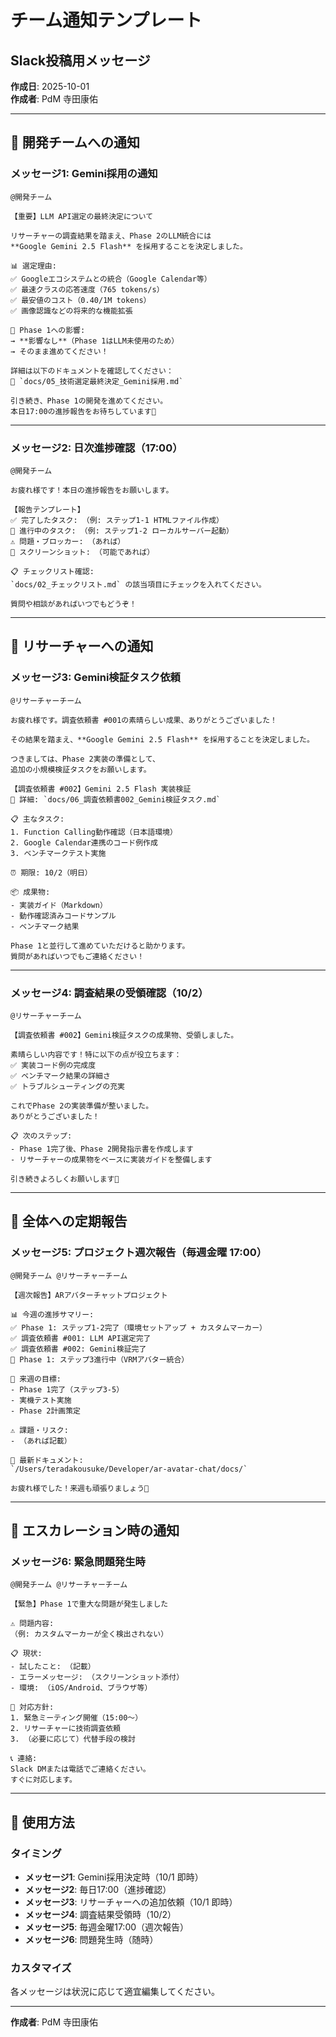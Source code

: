 # チーム通知テンプレート
## Slack投稿用メッセージ

**作成日**: 2025-10-01  
**作成者**: PdM 寺田康佑

---

## 📢 開発チームへの通知

### メッセージ1: Gemini採用の通知

```
@開発チーム

【重要】LLM API選定の最終決定について

リサーチャーの調査結果を踏まえ、Phase 2のLLM統合には
**Google Gemini 2.5 Flash** を採用することを決定しました。

📊 選定理由:
✅ Googleエコシステムとの統合（Google Calendar等）
✅ 最速クラスの応答速度（765 tokens/s）
✅ 最安値のコスト（0.40/1M tokens）
✅ 画像認識などの将来的な機能拡張

📝 Phase 1への影響:
→ **影響なし**（Phase 1はLLM未使用のため）
→ そのまま進めてください！

詳細は以下のドキュメントを確認してください：
📄 `docs/05_技術選定最終決定_Gemini採用.md`

引き続き、Phase 1の開発を進めてください。
本日17:00の進捗報告をお待ちしています🚀
```

---

### メッセージ2: 日次進捗確認（17:00）

```
@開発チーム

お疲れ様です！本日の進捗報告をお願いします。

【報告テンプレート】
✅ 完了したタスク: （例: ステップ1-1 HTMLファイル作成）
🔄 進行中のタスク: （例: ステップ1-2 ローカルサーバー起動）
⚠️ 問題・ブロッカー: （あれば）
📸 スクリーンショット: （可能であれば）

📋 チェックリスト確認:
`docs/02_チェックリスト.md` の該当項目にチェックを入れてください。

質問や相談があればいつでもどうぞ！
```

---

## 📢 リサーチャーへの通知

### メッセージ3: Gemini検証タスク依頼

```
@リサーチャーチーム

お疲れ様です。調査依頼書 #001の素晴らしい成果、ありがとうございました！

その結果を踏まえ、**Google Gemini 2.5 Flash** を採用することを決定しました。

つきましては、Phase 2実装の準備として、
追加の小規模検証タスクをお願いします。

【調査依頼書 #002】Gemini 2.5 Flash 実装検証
📄 詳細: `docs/06_調査依頼書002_Gemini検証タスク.md`

📋 主なタスク:
1. Function Calling動作確認（日本語環境）
2. Google Calendar連携のコード例作成
3. ベンチマークテスト実施

⏰ 期限: 10/2（明日）

📦 成果物:
- 実装ガイド（Markdown）
- 動作確認済みコードサンプル
- ベンチマーク結果

Phase 1と並行して進めていただけると助かります。
質問があればいつでもご連絡ください！
```

---

### メッセージ4: 調査結果の受領確認（10/2）

```
@リサーチャーチーム

【調査依頼書 #002】Gemini検証タスクの成果物、受領しました。

素晴らしい内容です！特に以下の点が役立ちます：
✅ 実装コード例の完成度
✅ ベンチマーク結果の詳細さ
✅ トラブルシューティングの充実

これでPhase 2の実装準備が整いました。
ありがとうございました！

📋 次のステップ:
- Phase 1完了後、Phase 2開発指示書を作成します
- リサーチャーの成果物をベースに実装ガイドを整備します

引き続きよろしくお願いします🙌
```

---

## 📢 全体への定期報告

### メッセージ5: プロジェクト週次報告（毎週金曜 17:00）

```
@開発チーム @リサーチャーチーム

【週次報告】ARアバターチャットプロジェクト

📊 今週の進捗サマリー:
✅ Phase 1: ステップ1-2完了（環境セットアップ + カスタムマーカー）
✅ 調査依頼書 #001: LLM API選定完了
✅ 調査依頼書 #002: Gemini検証完了
🔄 Phase 1: ステップ3進行中（VRMアバター統合）

🎯 来週の目標:
- Phase 1完了（ステップ3-5）
- 実機テスト実施
- Phase 2計画策定

⚠️ 課題・リスク:
- （あれば記載）

📁 最新ドキュメント:
`/Users/teradakousuke/Developer/ar-avatar-chat/docs/`

お疲れ様でした！来週も頑張りましょう🚀
```

---

## 📧 エスカレーション時の通知

### メッセージ6: 緊急問題発生時

```
@開発チーム @リサーチャーチーム

【緊急】Phase 1で重大な問題が発生しました

⚠️ 問題内容:
（例: カスタムマーカーが全く検出されない）

📋 現状:
- 試したこと: （記載）
- エラーメッセージ: （スクリーンショット添付）
- 環境: （iOS/Android、ブラウザ等）

🚨 対応方針:
1. 緊急ミーティング開催（15:00〜）
2. リサーチャーに技術調査依頼
3. （必要に応じて）代替手段の検討

📞 連絡:
Slack DMまたは電話でご連絡ください。
すぐに対応します。
```

---

## 📌 使用方法

### タイミング
- **メッセージ1**: Gemini採用決定時（10/1 即時）
- **メッセージ2**: 毎日17:00（進捗確認）
- **メッセージ3**: リサーチャーへの追加依頼（10/1 即時）
- **メッセージ4**: 調査結果受領時（10/2）
- **メッセージ5**: 毎週金曜17:00（週次報告）
- **メッセージ6**: 問題発生時（随時）

### カスタマイズ
各メッセージは状況に応じて適宜編集してください。

---

**作成者**: PdM 寺田康佑
